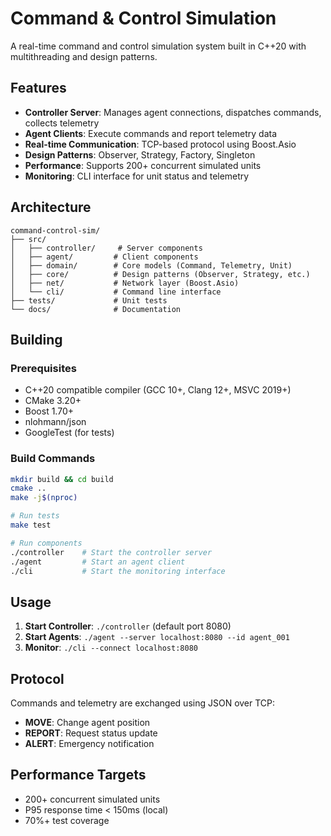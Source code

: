 # Command & Control Simulation

A real-time command and control simulation system built in C++20 with multithreading and design patterns.

## Features

- **Controller Server**: Manages agent connections, dispatches commands, collects telemetry
- **Agent Clients**: Execute commands and report telemetry data
- **Real-time Communication**: TCP-based protocol using Boost.Asio
- **Design Patterns**: Observer, Strategy, Factory, Singleton
- **Performance**: Supports 200+ concurrent simulated units
- **Monitoring**: CLI interface for unit status and telemetry

## Architecture

```
command-control-sim/
├── src/
│   ├── controller/     # Server components
│   ├── agent/         # Client components  
│   ├── domain/        # Core models (Command, Telemetry, Unit)
│   ├── core/          # Design patterns (Observer, Strategy, etc.)
│   ├── net/           # Network layer (Boost.Asio)
│   └── cli/           # Command line interface
├── tests/             # Unit tests
└── docs/              # Documentation
```

## Building

### Prerequisites

- C++20 compatible compiler (GCC 10+, Clang 12+, MSVC 2019+)
- CMake 3.20+
- Boost 1.70+
- nlohmann/json
- GoogleTest (for tests)

### Build Commands

```bash
mkdir build && cd build
cmake ..
make -j$(nproc)

# Run tests
make test

# Run components
./controller    # Start the controller server
./agent         # Start an agent client
./cli           # Start the monitoring interface
```

## Usage

1. **Start Controller**: `./controller` (default port 8080)
2. **Start Agents**: `./agent --server localhost:8080 --id agent_001`
3. **Monitor**: `./cli --connect localhost:8080`

## Protocol

Commands and telemetry are exchanged using JSON over TCP:
- **MOVE**: Change agent position
- **REPORT**: Request status update
- **ALERT**: Emergency notification

## Performance Targets

- 200+ concurrent simulated units
- P95 response time < 150ms (local)
- 70%+ test coverage


